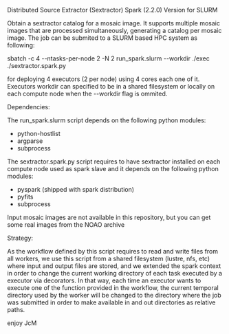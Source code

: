 Distributed Source Extractor (Sextractor)
Spark (2.2.0) Version for SLURM

Obtain a sextractor catalog for a  mosaic image.
It supports multiple mosaic images that are processed simultaneously, 
generating a catalog per mosaic image. The job can be submited to a
SLURM based HPC system as following:

sbatch -c 4 --ntasks-per-node 2 -N 2 run_spark.slurm --workdir ./exec ./sextractor.spark.py 

for deploying 4 executors (2 per node) using 4 cores each one of it. Executors workdir can
specified to be in a shared filesystem or locally on each compute node when the --workdir
flag is ommited.

Dependencies:

The run_spark.slurm script depends on the following python modules:
  - python-hostlist 
  - argparse
  - subprocess

The sextractor.spark.py script requires to have sextractor installed on each compute
node used as spark slave and it depends on the following python modules:
  - pyspark  (shipped with spark distribution)
  - pyfits
  - subprocess  

Input mosaic images are not available in this repository, but you can get some real
images from the NOAO archive

Strategy:

As the workflow defined by this script requires to read and write files from all workers,
we use this script from a shared filesystem (lustre, nfs, etc) where input and output 
files are stored, and we extended the spark context in order to change the current working 
directory of each task executed by a executor via decorators. In that way, each time an 
executor wants to execute one of the function provided in the workflow, the current 
temporal directory used by the worker will be changed to the directory where the job was
submitted in order to make available in and out directories as relative paths. 

enjoy
JcM
